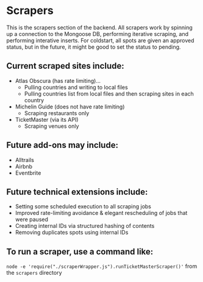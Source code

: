 # Scrapers

This is the scrapers section of the backend.
All scrapers work by spinning up a connection to the Mongoose DB, performing iterative scraping, and performing interative inserts.
For coldstart, all spots are given an approved status, but in the future, it might be good to set the status to pending.

## Current scraped sites include:

- Atlas Obscura (has rate limiting)...
  - Pulling countries and writing to local files
  - Pulling countries list from local files and then scraping sites in each country
- Michelin Guide (does not have rate limiting)
  - Scraping restaurants only
- TicketMaster (via its API)
  - Scraping venues only

## Future add-ons may include:

- Alltrails
- Airbnb
- Eventbrite

## Future technical extensions include:

- Setting some scheduled execution to all scraping jobs
- Improved rate-limiting avoidance & elegant rescheduling of jobs that were paused
- Creating internal IDs via structured hashing of contents
- Removing duplicates spots using internal IDs

## To run a scraper, use a command like:

`node -e 'require("./scraperWrapper.js").runTicketMasterScraper()'`
from the `scrapers` directory
